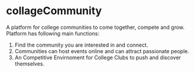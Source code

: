 # collageCommunity
A platform for college communities to come together, compete and grow.
Platform has following main functions:
1. Find the community you are interested in and connect.
2. Communities can host events online and can attract passionate people.
3. An Competitive Envirnoment for College Clubs to push and discover themselves.
   
